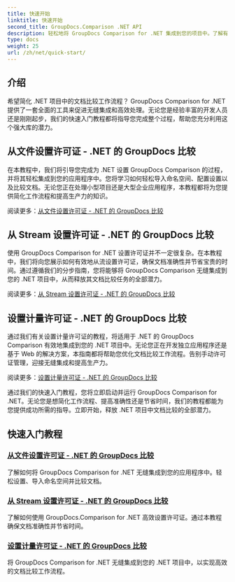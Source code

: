 ```yaml
---
title: 快速开始
linktitle: 快速开始
second_title: GroupDocs.Comparison .NET API
description: 轻松地将 GroupDocs Comparison for .NET 集成到您的项目中。了解有效的许可证设置方法，以实现准确的文档比较工作流程。
type: docs
weight: 25
url: /zh/net/quick-start/
---
```


## 介绍

希望简化 .NET 项目中的文档比较工作流程？ GroupDocs Comparison for .NET 提供了一套全面的工具来促进无缝集成和高效处理。无论您是经验丰富的开发人员还是刚刚起步，我们的快速入门教程都将指导您完成整个过程，帮助您充分利用这个强大库的潜力。

## 从文件设置许可证 - .NET 的 GroupDocs 比较

在本教程中，我们将引导您完成为 .NET 设置 GroupDocs Comparison 的过程，并将其轻松集成到您的应用程序中。您将学习如何轻松导入命名空间、配置设置以及比较文档。无论您正在处理小型项目还是大型企业应用程序，本教程都将为您提供简化工作流程和提高生产力的知识。

阅读更多：[从文件设置许可证 - .NET 的 GroupDocs 比较](./set-license-from-file/)

## 从 Stream 设置许可证 - .NET 的 GroupDocs 比较

使用 GroupDocs Comparison for .NET 设置许可证并不一定很复杂。在本教程中，我们将向您展示如何有效地从流设置许可证，确保文档准确性并节省宝贵的时间。通过遵循我们的分步指南，您将能够将 GroupDocs Comparison 无缝集成到您的 .NET 项目中，从而释放其文档比较任务的全部潜力。

阅读更多：[从 Stream 设置许可证 - .NET 的 GroupDocs 比较](./set-license-from-stream/)

## 设置计量许可证 - .NET 的 GroupDocs 比较

通过我们有关设置计量许可证的教程，将适用于 .NET 的 GroupDocs Comparison 有效地集成到您的 .NET 项目中。无论您正在开发独立应用程序还是基于 Web 的解决方案，本指南都将帮助您优化文档比较工作流程。告别手动许可证管理，迎接无缝集成和提高生产力。

阅读更多：[设置计量许可证 - .NET 的 GroupDocs 比较](./set-metered-license/)

通过我们的快速入门教程，您将立即启动并运行 GroupDocs Comparison for .NET。无论您是想简化工作流程、提高准确性还是节省时间，我们的教程都能为您提供成功所需的指导。立即开始，释放 .NET 项目中文档比较的全部潜力。
## 快速入门教程
### [从文件设置许可证 - .NET 的 GroupDocs 比较](./set-license-from-file/)
了解如何将 GroupDocs Comparison for .NET 无缝集成到您的应用程序中。轻松设置、导入命名空间并比较文档。
### [从 Stream 设置许可证 - .NET 的 GroupDocs 比较](./set-license-from-stream/)
了解如何使用 GroupDocs.Comparison for .NET 高效设置许可证。通过本教程确保文档准确性并节省时间。
### [设置计量许可证 - .NET 的 GroupDocs 比较](./set-metered-license/)
将 GroupDocs Comparison for .NET 无缝集成到您的 .NET 项目中，以实现高效的文档比较工作流程。